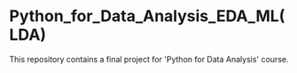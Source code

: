 # Python_for_Data_Analysis_EDA_ML(LDA)

This repository contains a final project for 'Python for Data Analysis' course.
